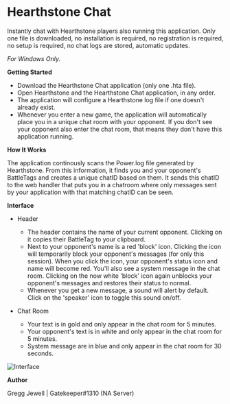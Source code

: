# Hearthstone Chat
Instantly chat with Hearthstone players also running this application. Only one file is downloaded, no installation is required, no registration is required, no setup is required, no chat logs are stored, automatic updates.

*For Windows Only.*

**Getting Started**

* Download the Hearthstone Chat application (only one .hta file).
* Open Hearthstone and the Hearthstone Chat application, in any order.
* The application will configure a Hearthstone log file if one doesn't already exist.
* Whenever you enter a new game, the application will automatically place you in a unique chat room with your opponent. If you don't see your opponent also enter the chat room, that means they don't have this application running.

**How It Works**

The application continously scans the Power.log file generated by Hearthstone. From this information, it finds you and your opponent's BattleTags and creates a unique chatID based on them. It sends this chatID to the web handler that puts you in a chatroom where only messages sent by your application with that matching chatID can be seen.

**Interface**

* Header
  * The header contains the name of your current opponent. Clicking on it copies their BattleTag to your clipboard.
  * Next to your opponent's name is a red 'block' icon. Clicking the icon will temporarily block your opponent's messages (for only this session). When you click the icon, your opponent's status icon and name will become red. You'll also see a system message in the chat room. Clicking on the now white 'block' icon again unblocks your opponent's messages and restores their status to normal.
  * Whenever you get a new message, a sound will alert by default. Click on the 'speaker' icon to toggle this sound on/off.

* Chat Room
  * Your text is in gold and only appear in the chat room for 5 minutes.
  * Your opponent's text is in white and only appear in the chat room for 5 minutes.
  * System message are in blue and only appear in the chat room for 30 seconds.

![Interface](https://i.imgur.com/yVrs8g9.png)

**Author**

Gregg Jewell | Gatekeeper#1310 (NA Server)
